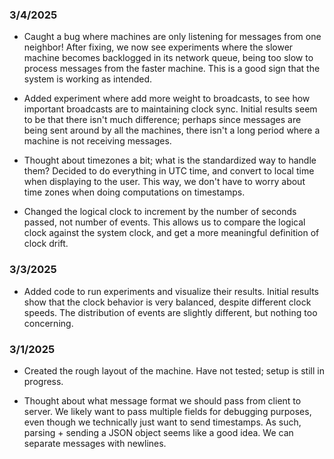 ### 3/4/2025

- Caught a bug where machines are only listening for messages from one neighbor! After fixing, we now see experiments where the slower machine becomes backlogged in its network queue, being too slow to process messages from the faster machine. This is a good sign that the system is working as intended.

- Added experiment where add more weight to broadcasts, to see how important broadcasts are to maintaining clock sync. Initial results seem to be that there isn't much difference; perhaps since messages are being sent around by all the machines, there isn't a long period where a machine is not receiving messages.

- Thought about timezones a bit; what is the standardized way to handle them? Decided to do everything in UTC time, and convert to local time when displaying to the user. This way, we don't have to worry about time zones when doing computations on timestamps.

- Changed the logical clock to increment by the number of seconds passed, not number of events. This allows us to compare the logical clock against the system clock, and get a more meaningful definition of clock drift.

### 3/3/2025

- Added code to run experiments and visualize their results. Initial results show that the clock behavior is very balanced, despite different clock speeds. The distribution of events are slightly different, but nothing too concerning.

### 3/1/2025

- Created the rough layout of the machine. Have not tested; setup is still in progress.

- Thought about what message format we should pass from client to server. We likely want to pass multiple fields for debugging purposes, even though we technically just want to send timestamps. As such, parsing + sending a JSON object seems like a good idea. We can separate messages with newlines.
